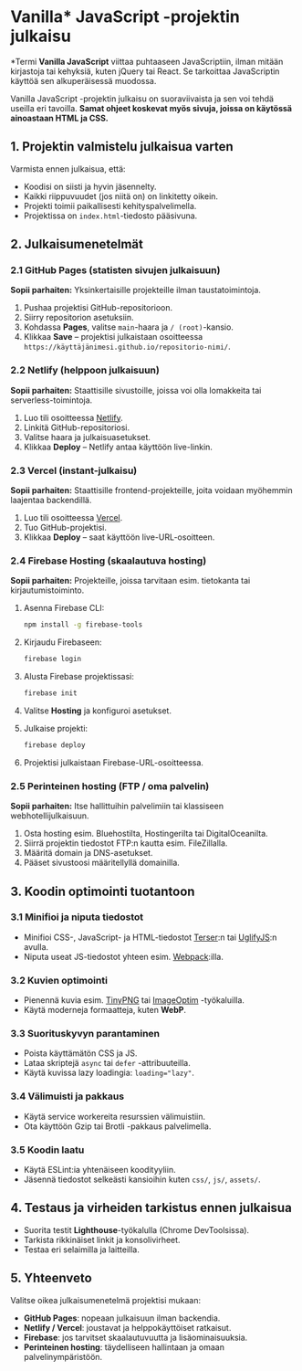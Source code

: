 # Vanilla\* JavaScript -projektin julkaisu

\*Termi **Vanilla JavaScript** viittaa puhtaaseen JavaScriptiin, ilman mitään kirjastoja tai kehyksiä, kuten jQuery tai React. Se tarkoittaa JavaScriptin käyttöä sen alkuperäisessä muodossa.

Vanilla JavaScript -projektin julkaisu on suoraviivaista ja sen voi tehdä useilla eri tavoilla. **Samat ohjeet koskevat myös sivuja, joissa on käytössä ainoastaan HTML ja CSS.**

## 1. Projektin valmistelu julkaisua varten

Varmista ennen julkaisua, että:

- Koodisi on siisti ja hyvin jäsennelty.
- Kaikki riippuvuudet (jos niitä on) on linkitetty oikein.
- Projekti toimii paikallisesti kehityspalvelimella.
- Projektissa on `index.html`-tiedosto pääsivuna.

## 2. Julkaisumenetelmät

### 2.1 GitHub Pages (statisten sivujen julkaisuun)

**Sopii parhaiten:** Yksinkertaisille projekteille ilman taustatoimintoja.

1. Pushaa projektisi GitHub-repositorioon.
2. Siirry repositorion asetuksiin.
3. Kohdassa **Pages**, valitse `main`-haara ja `/ (root)`-kansio.
4. Klikkaa **Save** – projektisi julkaistaan osoitteessa `https://käyttäjänimesi.github.io/repositorio-nimi/`.

### 2.2 Netlify (helppoon julkaisuun)

**Sopii parhaiten:** Staattisille sivustoille, joissa voi olla lomakkeita tai serverless-toimintoja.

1. Luo tili osoitteessa [Netlify](https://www.netlify.com/).
2. Linkitä GitHub-repositoriosi.
3. Valitse haara ja julkaisuasetukset.
4. Klikkaa **Deploy** – Netlify antaa käyttöön live-linkin.

### 2.3 Vercel (instant-julkaisu)

**Sopii parhaiten:** Staattisille frontend-projekteille, joita voidaan myöhemmin laajentaa backendillä.

1. Luo tili osoitteessa [Vercel](https://vercel.com/).
2. Tuo GitHub-projektisi.
3. Klikkaa **Deploy** – saat käyttöön live-URL-osoitteen.

### 2.4 Firebase Hosting (skaalautuva hosting)

**Sopii parhaiten:** Projekteille, joissa tarvitaan esim. tietokanta tai kirjautumistoiminto.

1. Asenna Firebase CLI:

   ```sh
   npm install -g firebase-tools
   ```

2. Kirjaudu Firebaseen:

   ```sh
   firebase login
   ```

3. Alusta Firebase projektissasi:

   ```sh
   firebase init
   ```

4. Valitse **Hosting** ja konfiguroi asetukset.
5. Julkaise projekti:

   ```sh
   firebase deploy
   ```

6. Projektisi julkaistaan Firebase-URL-osoitteessa.

### 2.5 Perinteinen hosting (FTP / oma palvelin)

**Sopii parhaiten:** Itse hallittuihin palvelimiin tai klassiseen webhotellijulkaisuun.

1. Osta hosting esim. Bluehostilta, Hostingerilta tai DigitalOceanilta.
2. Siirrä projektin tiedostot FTP\:n kautta esim. FileZillalla.
3. Määritä domain ja DNS-asetukset.
4. Pääset sivustoosi määritellyllä domainilla.

## 3. Koodin optimointi tuotantoon

### 3.1 Minifioi ja niputa tiedostot

- Minifioi CSS-, JavaScript- ja HTML-tiedostot [Terser](https://terser.org/)\:n tai [UglifyJS](https://github.com/mishoo/UglifyJS)\:n avulla.
- Niputa useat JS-tiedostot yhteen esim. [Webpack](https://webpack.js.org/)\:illa.

### 3.2 Kuvien optimointi

- Pienennä kuvia esim. [TinyPNG](https://tinypng.com/) tai [ImageOptim](https://imageoptim.com/) -työkaluilla.
- Käytä moderneja formaatteja, kuten **WebP**.

### 3.3 Suorituskyvyn parantaminen

- Poista käyttämätön CSS ja JS.
- Lataa skriptejä `async` tai `defer` -attribuuteilla.
- Käytä kuvissa lazy loadingia: `loading="lazy"`.

### 3.4 Välimuisti ja pakkaus

- Käytä service workereita resurssien välimuistiin.
- Ota käyttöön Gzip tai Brotli -pakkaus palvelimella.

### 3.5 Koodin laatu

- Käytä ESLint\:ia yhtenäiseen koodityyliin.
- Jäsennä tiedostot selkeästi kansioihin kuten `css/`, `js/`, `assets/`.

## 4. Testaus ja virheiden tarkistus ennen julkaisua

- Suorita testit **Lighthouse**-työkalulla (Chrome DevToolsissa).
- Tarkista rikkinäiset linkit ja konsolivirheet.
- Testaa eri selaimilla ja laitteilla.

## 5. Yhteenveto

Valitse oikea julkaisumenetelmä projektisi mukaan:

- **GitHub Pages**: nopeaan julkaisuun ilman backendia.
- **Netlify / Vercel**: joustavat ja helppokäyttöiset ratkaisut.
- **Firebase**: jos tarvitset skaalautuvuutta ja lisäominaisuuksia.
- **Perinteinen hosting**: täydelliseen hallintaan ja omaan palvelinympäristöön.
